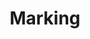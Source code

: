 ---
layout: default
title: Marking
nav_order: 9
parent: RoadBuilder
has_children: true
permalink: /roadbuilder/marking
---